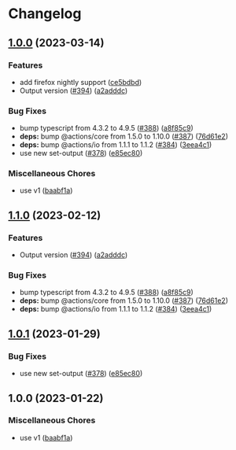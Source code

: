 # Changelog

## [1.0.0](https://github.com/itsjwala/setup-firefox/compare/setup-firefox-v1.1.0...setup-firefox-v1.0.0) (2023-03-14)


### Features

* add firefox nightly support ([ce5bdbd](https://github.com/itsjwala/setup-firefox/commit/ce5bdbdf2a2cb139d3249f80bc494396e0ea46a8))
* Output version ([#394](https://github.com/itsjwala/setup-firefox/issues/394)) ([a2adddc](https://github.com/itsjwala/setup-firefox/commit/a2adddcf8cd190325f47bb3b0fd0144374745885))


### Bug Fixes

* bump typescript from 4.3.2 to 4.9.5 ([#388](https://github.com/itsjwala/setup-firefox/issues/388)) ([a8f85c9](https://github.com/itsjwala/setup-firefox/commit/a8f85c9dfefee93d8db5ee3fc625bfbbd667e9e6))
* **deps:** bump @actions/core from 1.5.0 to 1.10.0 ([#387](https://github.com/itsjwala/setup-firefox/issues/387)) ([76d61e2](https://github.com/itsjwala/setup-firefox/commit/76d61e2aa8beb9f67bb18a379162b92f05031085))
* **deps:** bump @actions/io from 1.1.1 to 1.1.2 ([#384](https://github.com/itsjwala/setup-firefox/issues/384)) ([3eea4c1](https://github.com/itsjwala/setup-firefox/commit/3eea4c17e161f3542f7d87a6975880a74e3e7b6d))
* use new set-output ([#378](https://github.com/itsjwala/setup-firefox/issues/378)) ([e85ec80](https://github.com/itsjwala/setup-firefox/commit/e85ec80fd078bd4ef19bcede476f6f69ecdf3152))


### Miscellaneous Chores

* use v1 ([baabf1a](https://github.com/itsjwala/setup-firefox/commit/baabf1a3410cf8af9ec825a31e7721680a165dd1))

## [1.1.0](https://github.com/browser-actions/setup-firefox/compare/setup-firefox-v1.0.1...setup-firefox-v1.1.0) (2023-02-12)


### Features

* Output version ([#394](https://github.com/browser-actions/setup-firefox/issues/394)) ([a2adddc](https://github.com/browser-actions/setup-firefox/commit/a2adddcf8cd190325f47bb3b0fd0144374745885))


### Bug Fixes

* bump typescript from 4.3.2 to 4.9.5 ([#388](https://github.com/browser-actions/setup-firefox/issues/388)) ([a8f85c9](https://github.com/browser-actions/setup-firefox/commit/a8f85c9dfefee93d8db5ee3fc625bfbbd667e9e6))
* **deps:** bump @actions/core from 1.5.0 to 1.10.0 ([#387](https://github.com/browser-actions/setup-firefox/issues/387)) ([76d61e2](https://github.com/browser-actions/setup-firefox/commit/76d61e2aa8beb9f67bb18a379162b92f05031085))
* **deps:** bump @actions/io from 1.1.1 to 1.1.2 ([#384](https://github.com/browser-actions/setup-firefox/issues/384)) ([3eea4c1](https://github.com/browser-actions/setup-firefox/commit/3eea4c17e161f3542f7d87a6975880a74e3e7b6d))

## [1.0.1](https://github.com/browser-actions/setup-firefox/compare/setup-firefox-v1.0.0...setup-firefox-v1.0.1) (2023-01-29)


### Bug Fixes

* use new set-output ([#378](https://github.com/browser-actions/setup-firefox/issues/378)) ([e85ec80](https://github.com/browser-actions/setup-firefox/commit/e85ec80fd078bd4ef19bcede476f6f69ecdf3152))

## 1.0.0 (2023-01-22)


### Miscellaneous Chores

* use v1 ([baabf1a](https://github.com/browser-actions/setup-firefox/commit/baabf1a3410cf8af9ec825a31e7721680a165dd1))

